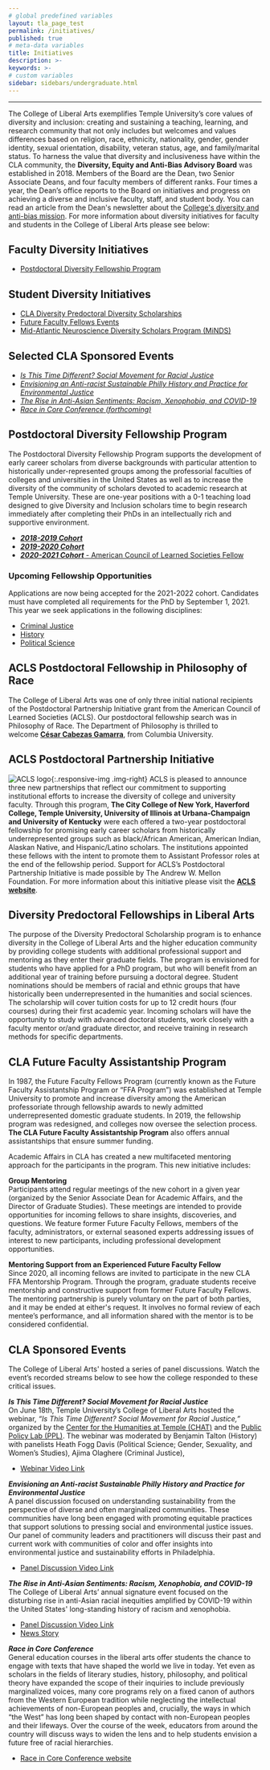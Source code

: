 ```yaml
---
# global predefined variables
layout: tla_page_test
permalink: /initiatives/
published: true
# meta-data variables
title: Initiatives
description: >-
keywords: >-
# custom variables
sidebar: sidebars/undergraduate.html
---
```

___

The College of Liberal Arts exemplifies Temple University’s core values of diversity and inclusion: creating and sustaining a teaching, learning, and research community that not only includes but welcomes and values differences based on religion, race, ethnicity, nationality, gender, gender identity, sexual orientation, disability, veteran status, age, and family/marital status. To harness the value that diversity and inclusiveness have within the CLA community, the **Diversity, Equity and Anti-Bias Advisory Board** was established in 2018. Members of the Board are the Dean, two Senior Associate Deans, and four faculty members of different ranks. Four times a year, the Dean’s office reports to the Board on initiatives and progress on achieving a diverse and inclusive faculty, staff, and student body. You can read an article from the Dean's newsletter about the [College's diversity and anti-bias mission](https://liberalarts.temple.edu/news/cla-promotes-diversity-and-anti-bias). For more information about diversity initiatives for faculty and students in the College of Liberal Arts please see below:

## Faculty Diversity Initiatives
- [Postdoctoral Diversity Fellowship Program](#postdoctoral-diversity-fellowship-program)

## Student Diversity Initiatives
- [CLA Diversity Predoctoral Diversity Scholarships](#diversity-predoctoral-fellowshipsin-liberal-arts)
- [Future Faculty Fellows Events](#cla-future-faculty-assistantship-program)
- [Mid-Atlantic Neuroscience Diversity Scholars Program (MiNDS)](https://sites.temple.edu/minds/)

## Selected CLA Sponsored Events
- [_Is This Time Different? Social Movement for Racial Justice_](#cla-sponsored-events)
- [_Envisioning an Anti-racist Sustainable Philly History and Practice for Environmental Justice_](#cla-sponsored-events)
- [_The Rise in Anti-Asian Sentiments: Racism, Xenophobia, and COVID-19_](#cla-sponsored-events)
- [_Race in Core Conference (forthcoming)_](#cla-sponsored-events)

## Postdoctoral Diversity Fellowship Program
The Postdoctoral Diversity Fellowship Program supports the development of early career scholars from diverse backgrounds with particular attention to historically under-represented groups among the professorial faculties of colleges and universities in the United States as well as to increase the diversity of the community of scholars devoted to academic research at Temple University. These are one-year positions with a 0-1 teaching load designed to give Diversity and Inclusion scholars time to begin research immediately after completing their PhDs in an intellectually rich and supportive environment. 

- [**_2018-2019 Cohort_**](https://www.cla.temple.edu/liberal-arts-research/diversity-inclusion-postdoc-fellows/)
- [**_2019-2020 Cohort_**](https://www.cla.temple.edu/liberal-arts-research/diversity-inclusion-postdoc-fellows#2019-2020-academic-year-diversity-and-inclusion-postdoctoral-fellow)
- [**_2020-2021 Cohort_** - American Council of Learned Societies Fellow](#acls-postdoctoral-fellowship-in-philosophy-of-race)

### Upcoming Fellowship Opportunities
Applications are now being accepted for the 2021-2022 cohort. Candidates must have completed all requirements for the PhD by September 1, 2021. This year we seek applications in the following disciplines:

- [Criminal Justice](https://apply.interfolio.com/83760)
- [History](https://apply.interfolio.com/84132)
- [Political Science](https://apply.interfolio.com/84171)

## ACLS Postdoctoral Fellowship in Philosophy of Race
The College of Liberal Arts was one of only three initial national recipients of the Postdoctoral Partnership Initiative grant from the American Council of Learned Societies (ACLS). Our postdoctoral fellowship search was in Philosophy of Race. The Department of Philosophy is thrilled to welcome **[César Cabezas Gamarra](https://liberalarts.temple.edu/academics/faculty/cabezas-c-sar)**, from Columbia University. 

## ACLS Postdoctoral Partnership Initiative
![ACLS logo]({{site.baseurl}}/media/resizedfullaclslogo.png){:.responsive-img .img-right}
ACLS is pleased to announce three new partnerships that reflect our commitment to supporting institutional efforts to increase the diversity of college and university faculty. Through this program, **The City College of New York, Haverford College, Temple University, University of Illinois at Urbana-Champaign and University of Kentucky** were each offered a two-year postdoctoral fellowship for promising early career scholars from historically underrepresented groups such as black/African American, American Indian, Alaskan Native, and Hispanic/Latino scholars. The institutions appointed these fellows with the intent to promote them to Assistant Professor roles at the end of the fellowship period. Support for ACLS’s Postdoctoral Partnership Initiative is made possible by The Andrew W. Mellon Foundation.  For more information about this initiative please visit the [**ACLS website**](https://www.acls.org/programs/ppi/).

## Diversity Predoctoral Fellowships in Liberal Arts 
The purpose of the Diversity Predoctoral Scholarship program is to enhance diversity in the College of Liberal Arts and the higher education community by providing college students with additional professional support and mentoring as they enter their graduate fields. The program is envisioned for students who have applied for a PhD program, but who will benefit from an additional year of training before pursuing a doctoral degree. Student nominations should be members of racial and ethnic groups that have historically been underrepresented in the humanities and social sciences. The scholarship will cover tuition costs for up to 12 credit hours (four courses) during their first academic year. Incoming scholars will have the opportunity to study with advanced doctoral students, work closely with a faculty mentor or/and graduate director, and receive training in research methods for specific departments. 

## CLA Future Faculty Assistantship Program
In 1987, the Future Faculty Fellows Program (currently known as the Future Faculty Assistantship Program or “FFA Program”) was established at Temple University to promote and increase diversity among the American professoriate through fellowship awards to newly admitted underrepresented domestic graduate students. In 2019, the fellowship program was redesigned, and colleges now oversee the selection process. **The CLA Future Faculty Assistantship Program** also offers annual assistantships that ensure summer funding.

Academic Affairs in CLA has created a new multifaceted mentoring approach for the participants in the program. This new initiative includes:

**Group Mentoring**<br>
Participants attend regular meetings of the new cohort in a given year (organized by the Senior Associate Dean for Academic Affairs, and the Director of Graduate Studies). These meetings are intended to provide opportunities for incoming fellows to share insights, discoveries, and questions. We feature former Future Faculty Fellows, members of the faculty, administrators, or external seasoned experts addressing issues of interest to new participants, including professional development opportunities.

**Mentoring Support from an Experienced Future Faculty Fellow**<br>
Since 2020, all incoming fellows are invited to participate in the new CLA FFA Mentorship Program. Through the program, graduate students receive mentorship and constructive support from former Future Faculty Fellows. The mentoring partnership is purely voluntary on the part of both parties, and it may be ended at either's request. It involves no formal review of each mentee’s performance, and all information shared with the mentor is to be considered confidential.

## CLA Sponsored Events
The College of Liberal Arts' hosted a series of panel discussions. Watch the event’s recorded streams below to see how the college responded to these critical issues. 

**_Is This Time Different? Social Movement for Racial Justice_**<br>
On June 18th, Temple University’s College of Liberal Arts hosted the webinar, _“Is This Time Different? Social Movement for Racial Justice,”_ organized by the [Center for the Humanities at Temple (CHAT)](https://www.cla.temple.edu/center-for-the-humanities/) and the [Public Policy Lab (PPL)](https://www.cla.temple.edu/public-policy-lab/). The webinar was moderated by Benjamin Talton (History) with panelists Heath Fogg Davis (Political Science; Gender, Sexuality, and Women’s Studies), Ajima Olaghere (Criminal Justice), 
- [Webinar Video Link](https://www.youtube.com/watch?v=SbTVfjxrd98&feature=emb_logo) 
 
**_Envisioning an Anti-racist Sustainable Philly History and Practice for Environmental Justice_**<br>
A panel discussion focused on understanding sustainability from the perspective of diverse and often marginalized communities. These communities have long been engaged with promoting equitable practices that support solutions to pressing social and environmental justice issues. Our panel of community leaders and practitioners will discuss their past and current work with communities of color and offer insights into environmental justice and sustainability efforts in Philadelphia.  
- [Panel Discussion Video Link](https://www.youtube.com/watch?v=08Delto-hww&t=190s) 
 
**_The Rise in Anti-Asian Sentiments: Racism, Xenophobia, and COVID-19_**<br>
The College of Liberal Arts’ annual signature event focused on the disturbing rise in anti-Asian racial inequities amplified by COVID-19 within the United States' long-standing history of racism and xenophobia.  
- [Panel Discussion Video Link](https://www.youtube.com/watch?v=sojbIDXXtyU&t=4s) 
- [News Story](https://liberalarts.temple.edu/news/join-cla-s-weeklong-discussions-racism-xenophobia)  

**_Race in Core Conference_**<br>
General education courses in the liberal arts offer students the chance to engage with texts that have shaped the world we live in today. Yet even as scholars in the fields of literary studies, history, philosophy, and political theory have expanded the scope of their inquiries to include previously marginalized voices, many core programs rely on a fixed canon of authors from the Western European tradition while neglecting the intellectual achievements of non-European peoples and, crucially, the ways in which “the West” has long been shaped by contact with non-European peoples and their lifeways. Over the course of the week, educators from around the country will discuss ways to widen the lens and to help students envision a future free of racial hierarchies.
- [Race in Core Conference website](https://sites.temple.edu/raceincore/)
